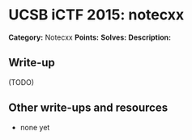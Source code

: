 # UCSB iCTF 2015: notecxx

**Category:** Notecxx
**Points:** 
**Solves:** 
**Description:**



## Write-up

(TODO)

## Other write-ups and resources

* none yet
